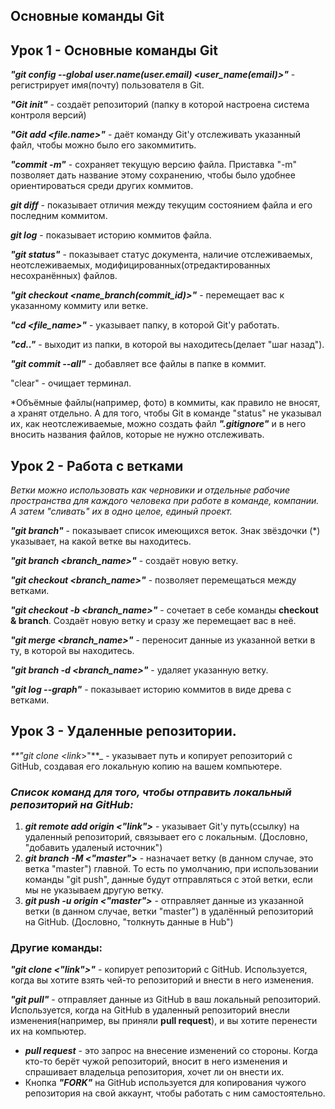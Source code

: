 ## Основные команды Git

## Урок 1 - Основные команды Git

_**"git config --global user.name(user.email) <user_name(email)>"**_ - регистрирует имя(почту) пользователя в Git.

_**"Git init"**_ - создаёт репозиторий (папку в которой настроена система контроля версий)

_**"Git add <file.name>"**_ - даёт команду Git'у отслеживать указанный файл, чтобы можно было его закоммитить.

_**"commit -m"**_ - сохраняет текущую версию файла. Приставка "-m" позволяет дать название этому сохранению, чтобы было удобнее ориентироваться среди других коммитов.

_**git diff**_ - показывает отличия между текущим состоянием файла и его последним коммитом.

_**git log**_ - показывает историю коммитов файла.

_**"git status"**_ - показывает статус документа, наличие отслеживаемых, неотслеживаемых, модифицированных(отредактированных несохранённых) файлов.

_**"git checkout <name_branch(commit_id)>"**_ - перемещает вас к указанному коммиту или ветке.

_**"cd <file_name>"**_ - указывает папку, в которой Git'у работать.

_**"cd.."**_ - выходит из папки, в которой вы находитесь(делает "шаг назад").

_**"git commit --all"**_ - добавляет все файлы в папке в коммит. 

"clear" - очищает терминал.

*Объёмные файлы(например, фото) в коммиты, как правило не вносят, а хранят отдельно. А для того, чтобы Git в команде "status" не указывал их, как неотслеживаемые, можно создать файл _**".gitignore"**_ и в него вносить названия файлов, которые не нужно отслеживать.


## Урок 2 - Работа с ветками

*Ветки можно использовать как черновики и отдельные рабочие пространства для каждого человека при работе в команде, компании. А затем "сливать" их в одно целое, единый проект.*

_**"git branch"**_ - показывает список имеющихся веток. Знак звёздочки (*) указывает, на какой ветке вы находитесь.

_**"git branch <branch_name>"**_ - создаёт новую ветку. 

_**"git checkout <branch_name>"**_ - позволяет перемещаться между ветками.

_**"git checkout -b <branch_name>"**_ - сочетает в себе команды **checkout & branch**. Создаёт новую ветку и сразу же перемещает вас в неё. 

_**"git merge <branch_name>"**_ - переносит данные из указанной ветки в ту, в которой вы находитесь.

_**"git branch -d <branch_name>"**_ - удаляет указанную ветку.

_**"git log --graph"**_ - показывает историю коммитов в виде древа с ветками. 

## Урок 3 - Удаленные репозитории.

_**"git clone <link_>"**_ - указывает путь и копирует репозиторий с GitHub, создавая его локальную копию на вашем компьютере.

### *Список команд для того, чтобы отправить локальный репозиторий на GitHub:*

1. _**git remote add origin <"link">**_ - указывает Git'у путь(ссылку) на удаленный репозиторий, связывает его с локальным. (Дословно, "добавить удаленый источник")
2. _**git branch -M <"master">**_ - назначает ветку (в данном случае, это ветка "master") главной. То есть по умолчанию, при использовании команды "git push", данные будут отправляться с этой ветки, если мы не указываем другую ветку.
3. _**git push -u origin <"master">**_ - отправляет данные из указанной ветки (в данном случае, ветки "master") в удалённый репозиторий на GitHub. (Дословно, "толкнуть данные в Hub")

### Другие команды:

_**"git clone <"link">"**_ - копирует репозиторий с GitHub. Используется, когда вы хотите взять чей-то репозиторий и внести в него изменения. 

_**"git pull"**_ - отправляет данные из GitHub в ваш локальный репозиторий. Используется, когда на GitHub в удаленный репозиторий внесли изменения(например, вы приняли **pull request**), и вы хотите перенести их на компьютер.

* _**pull request**_ - это запрос на внесение изменений со стороны. Когда кто-то берёт чужой репозиторий, вносит в него изменения и спрашивает владельца репозитория, хочет ли он внести их.
* Кнопка _**"FORK"**_ на GitHub используется для копирования чужого репозитория на свой аккаунт, чтобы работать с ним самостоятельно. 



